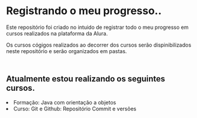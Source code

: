 <h1>Registrando o meu progresso..</h1>
<p>Este repositório foi criado no intuido de registrar todo o meu progresso em cursos realizados na plataforma da Alura.</p>
<p>Os cursos cógigos realizados ao decorrer dos cursos serão dispinibilizados neste repositório e serão organizados em pastas.</p>

<h2><br>Atualmente estou realizando os seguintes cursos.</h2>
    
  <li>Formação: Java com orientação a objetos</li>
  <li>Curso: Git e Github: Repositório Commit e versões</li>


